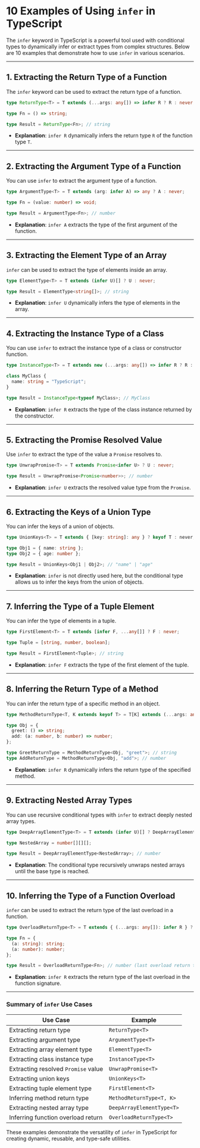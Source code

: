 # **10 Examples of Using `infer` in TypeScript**

The `infer` keyword in TypeScript is a powerful tool used with conditional types to dynamically infer or extract types from complex structures. Below are 10 examples that demonstrate how to use `infer` in various scenarios.

---

## **1. Extracting the Return Type of a Function**
The `infer` keyword can be used to extract the return type of a function.

```typescript
type ReturnType<T> = T extends (...args: any[]) => infer R ? R : never;

type Fn = () => string;

type Result = ReturnType<Fn>; // string
```
- **Explanation**: `infer R` dynamically infers the return type `R` of the function type `T`.

---

## **2. Extracting the Argument Type of a Function**
You can use `infer` to extract the argument type of a function.

```typescript
type ArgumentType<T> = T extends (arg: infer A) => any ? A : never;

type Fn = (value: number) => void;

type Result = ArgumentType<Fn>; // number
```
- **Explanation**: `infer A` extracts the type of the first argument of the function.

---

## **3. Extracting the Element Type of an Array**
`infer` can be used to extract the type of elements inside an array.

```typescript
type ElementType<T> = T extends (infer U)[] ? U : never;

type Result = ElementType<string[]>; // string
```
- **Explanation**: `infer U` dynamically infers the type of elements in the array.

---

## **4. Extracting the Instance Type of a Class**
You can use `infer` to extract the instance type of a class or constructor function.

```typescript
type InstanceType<T> = T extends new (...args: any[]) => infer R ? R : never;

class MyClass {
  name: string = "TypeScript";
}

type Result = InstanceType<typeof MyClass>; // MyClass
```
- **Explanation**: `infer R` extracts the type of the class instance returned by the constructor.

---

## **5. Extracting the Promise Resolved Value**
Use `infer` to extract the type of the value a `Promise` resolves to.

```typescript
type UnwrapPromise<T> = T extends Promise<infer U> ? U : never;

type Result = UnwrapPromise<Promise<number>>; // number
```
- **Explanation**: `infer U` extracts the resolved value type from the `Promise`.

---

## **6. Extracting the Keys of a Union Type**
You can infer the keys of a union of objects.

```typescript
type UnionKeys<T> = T extends { [key: string]: any } ? keyof T : never;

type Obj1 = { name: string };
type Obj2 = { age: number };

type Result = UnionKeys<Obj1 | Obj2>; // "name" | "age"
```
- **Explanation**: `infer` is not directly used here, but the conditional type allows us to infer the keys from the union of objects.

---

## **7. Inferring the Type of a Tuple Element**
You can infer the type of elements in a tuple.

```typescript
type FirstElement<T> = T extends [infer F, ...any[]] ? F : never;

type Tuple = [string, number, boolean];

type Result = FirstElement<Tuple>; // string
```
- **Explanation**: `infer F` extracts the type of the first element of the tuple.

---

## **8. Inferring the Return Type of a Method**
You can infer the return type of a specific method in an object.

```typescript
type MethodReturnType<T, K extends keyof T> = T[K] extends (...args: any[]) => infer R ? R : never;

type Obj = {
  greet: () => string;
  add: (a: number, b: number) => number;
};

type GreetReturnType = MethodReturnType<Obj, "greet">; // string
type AddReturnType = MethodReturnType<Obj, "add">; // number
```
- **Explanation**: `infer R` dynamically infers the return type of the specified method.

---

## **9. Extracting Nested Array Types**
You can use recursive conditional types with `infer` to extract deeply nested array types.

```typescript
type DeepArrayElementType<T> = T extends (infer U)[] ? DeepArrayElementType<U> : T;

type NestedArray = number[][][];

type Result = DeepArrayElementType<NestedArray>; // number
```
- **Explanation**: The conditional type recursively unwraps nested arrays until the base type is reached.

---

## **10. Inferring the Type of a Function Overload**
`infer` can be used to extract the return type of the last overload in a function.

```typescript
type OverloadReturnType<T> = T extends { (...args: any[]): infer R } ? R : never;

type Fn = {
  (a: string): string;
  (a: number): number;
};

type Result = OverloadReturnType<Fn>; // number (last overload return type)
```
- **Explanation**: `infer R` extracts the return type of the last overload in the function signature.

---

### **Summary of `infer` Use Cases**

| **Use Case**                        | **Example**                                                                 |
|-------------------------------------|-----------------------------------------------------------------------------|
| Extracting return type              | `ReturnType<T>`                                                            |
| Extracting argument type            | `ArgumentType<T>`                                                          |
| Extracting array element type       | `ElementType<T>`                                                           |
| Extracting class instance type      | `InstanceType<T>`                                                          |
| Extracting resolved `Promise` value | `UnwrapPromise<T>`                                                         |
| Extracting union keys               | `UnionKeys<T>`                                                             |
| Extracting tuple element type       | `FirstElement<T>`                                                          |
| Inferring method return type        | `MethodReturnType<T, K>`                                                   |
| Extracting nested array type        | `DeepArrayElementType<T>`                                                  |
| Inferring function overload return  | `OverloadReturnType<T>`                                                    |

These examples demonstrate the versatility of `infer` in TypeScript for creating dynamic, reusable, and type-safe utilities.